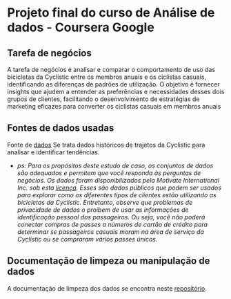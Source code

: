 # Projeto final do curso de Análise de dados - Coursera Google

##  Tarefa de negócios


A tarefa de negócios é analisar e comparar o comportamento de uso das bicicletas da Cyclistic entre os membros anuais e os ciclistas casuais, identificando as diferenças de padrões de utilização. O objetivo é fornecer insights que ajudem a entender as preferências e necessidades desses dois grupos de clientes, facilitando o desenvolvimento de estratégias de marketing eficazes para converter os ciclistas casuais em membros anuais

## Fontes de dados usadas

Fonte de [dados](https://divvy-tripdata.s3.amazonaws.com/index.html) Se trata dados históricos de trajetos da Cyclistic para analisar e identificar tendências. 

- *ps: Para os propósitos deste estudo de caso, os conjuntos de dados são adequados e permitem que você responda às perguntas de negócios. Os dados foram disponibilizados pela Motivate International Inc. sob esta [licença](https://divvybikes.com/data-license-agreement). Esses são dados públicos que podem ser usados para explorar como os diferentes tipos de clientes estão utilizando as bicicletas da Cyclistic. Entretanto, observe que problemas de privacidade de dados o proíbem de usar as informações de identificação pessoal dos passageiros. Ou seja, você não poderá conectar compras de passes a números de cartão de crédito para determinar se passageiros casuais moram na área de serviço da Cyclistic ou se compraram vários passes únicos.*

## Documentação de limpeza ou manipulação de dados

A documentação de limpeza dos dados se encontra neste [repositório](https://github.com/anabergerr/estudo-caso-cyclistic/blob/main/projeto-cyclistic.Rmd).
